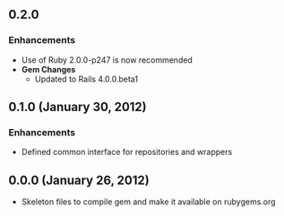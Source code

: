 ## 0.2.0

### Enhancements
- Use of Ruby 2.0.0-p247 is now recommended
- **Gem Changes**
  - Updated to Rails 4.0.0.beta1

## 0.1.0 (January 30, 2012)

### Enhancements
- Defined common interface for repositories and wrappers

## 0.0.0 (January 26, 2012)
- Skeleton files to compile gem and make it available on rubygems.org
